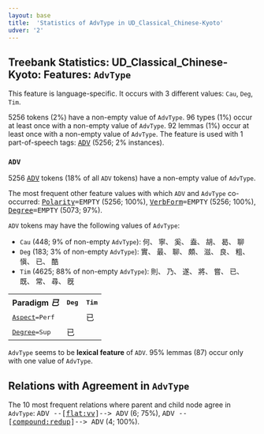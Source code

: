 ```yaml
---
layout: base
title:  'Statistics of AdvType in UD_Classical_Chinese-Kyoto'
udver: '2'
---
```


## Treebank Statistics: UD_Classical_Chinese-Kyoto: Features: `AdvType`

This feature is language-specific.
It occurs with 3 different values: `Cau`, `Deg`, `Tim`.

5256 tokens (2%) have a non-empty value of `AdvType`.
96 types (1%) occur at least once with a non-empty value of `AdvType`.
92 lemmas (1%) occur at least once with a non-empty value of `AdvType`.
The feature is used with 1 part-of-speech tags: <tt><a href="lzh_kyoto-pos-ADV.html">ADV</a></tt> (5256; 2% instances).

### `ADV`

5256 <tt><a href="lzh_kyoto-pos-ADV.html">ADV</a></tt> tokens (18% of all `ADV` tokens) have a non-empty value of `AdvType`.

The most frequent other feature values with which `ADV` and `AdvType` co-occurred: <tt><a href="lzh_kyoto-feat-Polarity.html">Polarity</a></tt><tt>=EMPTY</tt> (5256; 100%), <tt><a href="lzh_kyoto-feat-VerbForm.html">VerbForm</a></tt><tt>=EMPTY</tt> (5256; 100%), <tt><a href="lzh_kyoto-feat-Degree.html">Degree</a></tt><tt>=EMPTY</tt> (5073; 97%).

`ADV` tokens may have the following values of `AdvType`:

* `Cau` (448; 9% of non-empty `AdvType`): 何、 寧、 奚、 盍、 胡、 曷、 聊
* `Deg` (183; 3% of non-empty `AdvType`): 實、 最、 聊、 頗、 滋、 良、 粗、 愼、 已、 酷
* `Tim` (4625; 88% of non-empty `AdvType`): 則、 乃、 遂、 將、 嘗、 已、 既、 常、 尋、 旣

<table>
  <tr><th>Paradigm <i>已</i></th><th><tt>Deg</tt></th><th><tt>Tim</tt></th></tr>
  <tr><td><tt><tt><a href="lzh_kyoto-feat-Aspect.html">Aspect</a></tt><tt>=Perf</tt></tt></td><td></td><td>已</td></tr>
  <tr><td><tt><tt><a href="lzh_kyoto-feat-Degree.html">Degree</a></tt><tt>=Sup</tt></tt></td><td>已</td><td></td></tr>
</table>

`AdvType` seems to be **lexical feature** of `ADV`. 95% lemmas (87) occur only with one value of `AdvType`.

## Relations with Agreement in `AdvType`

The 10 most frequent relations where parent and child node agree in `AdvType`:
<tt>ADV --[<tt><a href="lzh_kyoto-dep-flat-vv.html">flat:vv</a></tt>]--> ADV</tt> (6; 75%),
<tt>ADV --[<tt><a href="lzh_kyoto-dep-compound-redup.html">compound:redup</a></tt>]--> ADV</tt> (4; 100%).


